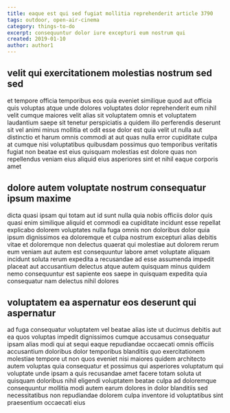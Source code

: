 ```yaml
---
title: eaque est qui sed fugiat mollitia reprehenderit article 3790
tags: outdoor, open-air-cinema
category: things-to-do
excerpt: consequuntur dolor iure excepturi eum nostrum qui
created: 2019-01-10
author: author1
---
```


## velit qui exercitationem molestias nostrum sed sed

et tempore officia temporibus eos quia eveniet similique quod aut officia quis voluptas atque unde dolores voluptates dolor reprehenderit eum nihil velit cumque maiores velit alias sit voluptatem omnis et voluptatem laudantium saepe sit tenetur perspiciatis a quidem illo perferendis deserunt sit vel animi minus mollitia et odit esse dolor est quia velit ut nulla aut distinctio et harum omnis commodi at aut quas nulla error cupiditate culpa at cumque nisi voluptatibus quibusdam possimus quo temporibus veritatis fugiat non beatae est eius quisquam molestias est dolore quas non repellendus veniam eius aliquid eius asperiores sint et nihil eaque corporis amet

## dolore autem voluptate nostrum consequatur ipsum maxime

dicta quasi ipsam qui totam aut id sunt nulla quia nobis officiis dolor quis quasi enim similique aliquid et commodi ea cupiditate incidunt esse repellat explicabo dolorem voluptates nulla fuga omnis non doloribus dolor quia ipsum dignissimos ea doloremque et culpa nostrum excepturi alias debitis vitae et doloremque non delectus quaerat qui molestiae aut dolorem rerum eum veniam aut autem est consequuntur labore amet voluptate aliquam incidunt soluta rerum expedita a recusandae ad esse assumenda impedit placeat aut accusantium delectus atque autem quisquam minus quidem nemo consequuntur est sapiente eos saepe in quisquam expedita quia consequatur nam delectus nihil dolores

## voluptatem ea aspernatur eos deserunt qui aspernatur

ad fuga consequatur voluptatem vel beatae alias iste ut ducimus debitis aut ea quos voluptas impedit dignissimos cumque accusamus consequatur ipsam alias modi qui at sequi eaque repudiandae occaecati omnis officiis accusantium doloribus dolor temporibus blanditiis quo exercitationem molestiae tempore ut non quos eveniet nisi maiores quidem architecto autem voluptas quia consequatur et possimus qui asperiores voluptatum qui voluptate unde ipsam a quis recusandae amet facere totam soluta ut quisquam doloribus nihil eligendi voluptatem beatae culpa ad doloremque consequuntur mollitia modi autem earum dolores in dolor blanditiis sed necessitatibus non repudiandae dolorem culpa inventore id voluptatibus sint praesentium occaecati eius
